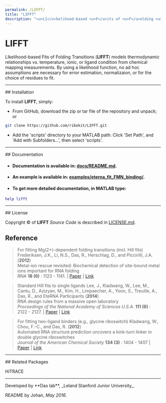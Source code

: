 ```yaml
---
permalink: /LIFFT/
title: "LIFFT"
description: "<u>LI</u>kelihood-based <u>F</u>its of <u>F</u>olding <u>T</u>ransitions"
---
```


# LIFFT


LIkelihood-based Fits of Folding Transitions (**LIFFT**) models thermodynamic relationships vs. temperature, ionic, or ligand condition from chemical mapping measurements. By using a likelihood function, no ad hoc assumptions are necessary for error estimation, normalizaion, or for the choice of residues to fit.


<hr/>
## Installation

To install **LIFFT**, simply:

- From GitHub, download the zip or tar file of the repository and unpack; or 

```bash
git clone https://github.com/ribokit/LIFFT.git
```

-  Add the 'scripts' directory to your MATLAB path: Click 'Set Path', and 'Add with Subfolders...', then select 'scripts'.


<hr/>
## Documentation

* #### Documentation is available in: [**docs/README.md**](docs/README.md).
* #### An example is available in: [**examples/eterna_fit_FMN_binding/**](examples/eterna_fit_FMN_binding/).
* #### To get more detailed documentation, in MATLAB type:
```MATLAB
help lifft
```

<hr/>
## License

Copyright &copy; of **LIFFT** _Source Code_ is described in [LICENSE.md](https://github.com/ribokit/LIFFT/blob/master/LICENSE.md).

## Reference
>For fitting Mg(2+)-dependent folding transitions (incl. Hill fits)
>Frederiksen, J.K., Li, N.S., Das, R., Herschlag, D., and Piccirilli, J.A. (**2012**)<br/>
>Metal-ion rescue revisited: Biochemical detection of site-bound metal ions important for RNA folding<br/>
>*RNA* **18 (6)** : 1123 - 1141. | [Paper](https://daslab.stanford.edu/site_data/pub_pdf/2012_Frederiksen_RNA.pdf)  |  [Link](http://rnajournal.cshlp.org/content/18/6/1123)

>Standard Hill fits to single ligands
>Lee, J., Kladwang, W., Lee, M., Cantu, D., Azizyan, M., Kim, H., Limpaecher, A., Yoon, S., Treuille, A., Das, R., and EteRNA Participants (**2014**)<br/>
>RNA design rules from a massive open laboratory<br/>
>*Proceedings of the National Academy of Sciences U.S.A.* **111 (6)** : 2122 - 2127. |  [Paper](https://daslab.stanford.edu/site_data/pub_pdf/2014_Lee_PNAS.pdf)  |  [Link](http://www.pnas.org/content/111/6/2122)

>For fitting two-ligand binders (e.g., glycine riboswitch)
>Kladwang, W., Chou, F.-C., and Das, R. (**2012**)<br/>
>Automated RNA structure prediction uncovers a kink-turn linker in double glycine riboswitches<br/>
>*Journal of the American Chemical Society* **134 (3)** : 1404 - 1407  |  [Paper](https://daslab.stanford.edu/site_data/pub_pdf/2012_Kladwang_JACS.pdf)  |  [Link](http://pubs.acs.org/doi/abs/10.1021/ja2093508)

<hr/>
## Related Packages

HiTRACE

<hr/>
Developed by **Das lab**, _Leland Stanford Junior University_.

README by Johan, *May 2016*.


